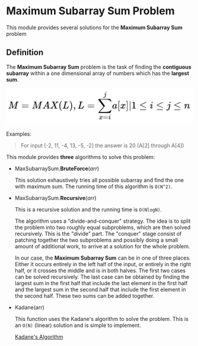# Maximum Subarray Sum Problem
This module provides several solutions for the **Maximum Subarray Sum** problem

## Definition
The **Maximum Subarray Sum** problem is the task of finding the **contiguous 
subarray** within a one dimensional array of numbers which has the **largest 
sum**.

![MaxSubarraySumDefinition](figures/MaxSubarraySumDefinition.PNG)

Examples:
> For input [-2, 11, -4, 13, -5, -2] the answer is 20 (A[2] through A[4])

This module provides **three** algorithms to solve this problem:

* MaxSubarraySum.**BruteForce**(*arr*)

    This solution exhaustively tries all possible subarray and find the one 
    with maximum sum. The running time of this algorithm is `O(N^2)`.

* MaxSubarraySum.**Recursive**(*arr*)

    This is a recursive solution and the running time is `O(NlogN)`.

    The algorithm uses a "divide-and-conquer" strategy. The idea is to split 
    the problem into two roughly equal subproblems, which are then solved 
    recursively. This is the "divide" part. The "conquer" stage consist of 
    patching together the two subproblems and possibly doing a small amount 
    of additional work, to arrive at a solution for the whole problem.

    In our case, the **Maximum Subarray Sum** can be in one of three places. 
    Either it occurs entirely in the left half of the input, or entirely in 
    the right half, or it crosses the middle and is in both halves. The first 
    two cases can be solved recursively. The last case can be obtained by 
    finding the largest sum in the first half that include the last element 
    in the first half and the largest sum in the second half that include the
    first element in the second half. These two sums can be added together.

* Kadane(arr)

    This function uses the Kadane's algorithm to solve the problem. This is 
    an `O(N)` (linear) solution and is simple to implement.

    [Kadane's Algorithm](https://en.wikipedia.org/wiki/Maximum_subarray_problem)
